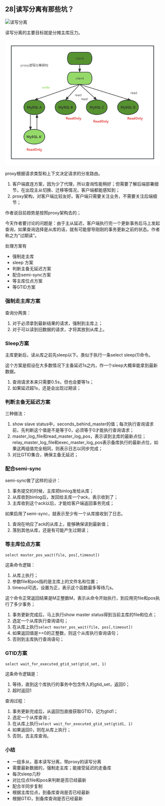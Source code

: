 ## 28|读写分离有那些坑？

![读写分离](D:\developer\whatidread\mysql\mysql45系列\一主多从基本结构.png)

读写分离的主要目标就是分摊主库压力。

![proxy](./proxy读写分离架构.png)

proxy根据请求类型和上下文决定请求的分发路由。

1. 客户端直连方案，因为少了代理，所以查询性能稍好；但需要了解后端部署细节，在出现主从切换、迁移等情况，客户端都能感知到；
2. proxy架构，对客户端比较友好。客户端只需要关注业务，不需要关注后端细节；

作者说目前趋势是按照proxy架构去的；

今天作者要讨论的问题是：由于主从延迟，客户端执行完一个更新事务后马上发起查询，如果查询选择是从库的话，就有可能督导刚刚的事务更新之前的状态。作者称之为“过期读”。

处理方案有

- 强制走主库
- sleep 方案
- 判断主备无延迟方案
- 配合semi-sync方案
- 等主库位点方案
- 等GTID方案



### 强制走主库方案

查询分两类：

1. 对于必须拿到最新结果的请求，强制到主库上；
2. 对于可以读到旧数据的请求，才将其放到从库上。



### Sleep方案

主库更新后，读从库之前先sleep以下。类似于执行一条select sleep(1)命令。

这个方案是假设在大多数情况下主备延迟1s之内，作一个sleep大概率能拿到最新数据。

1. 查询请求本来只需要0.5s，但也会要等1s；
2. 如果延迟超1s，还是会出现过期读；



### 判断主备无延迟方案

三种做法：

1. show slave status中，seconds_behind_master的值；每次执行查询请求前，先判断这个值是不是等于0，必须等于0才能执行查询请求；
2. master_log_file和read_master_log_pos，表示读到主库的最新点位；relay_master_log_file和exec_master_log_pos表示备库执行的最新点位，如果这两组值完全相同，则表示日志以同步完成；
3. 对比GTID集合，确保主备无延迟；



### 配合semi-sync

semi-sync做了这样的设计：

1. 事务提交的时候，主库把binlog发给从库；
2. 从库收到binlog后，发回给主库一个ack，表示收到了；
3. 主库收到这个ack以后，才能给客户端返回事务完成；

如果启用了semi-sync，就表示至少有一个从库接收到了日志。

1. 查询在响应了ack的从库上，能够确保读到最新值；
2. 落到其他从库，还是有可能产生过期读；



### 等主库位点方案

```MYSQL
select master_pos_wait(file, pos[,timeout])
```

这条命令逻辑：

1. 从库上执行；
2. 参数file和pos指的是主库上的文件名和位置；
3. timeout可选，设置为正，表示这个函数最多等待几s。

这个命令正常返回结果是M正整数M，表示从命令开始执行，到应用完file和pos执行了多少事务；

1. 事务更新完成后，马上执行show master status得到当前主库的file和位点；
2. 选定一个从库执行查询语句；
3. 在从库上执行`select master_pos_wait(file, pos[,timeout])`
4. 如果返回值是>=0的正整数，则这个从库执行查询语句；
5. 否则到主库执行查询语句；



### GTID方案

```mysql
select wait_for_executed_gtid_set(gtid_set, 1)
```

这条命令逻辑是：

1. 等待，直到这个库执行的事务中包含传入的gtid_set，返回0；
2. 超时返回1

查询过程：

1. 事务更新完成后，从返回包直接获取GTID，记为gtid1；
2. 选定一个从库查询；
3. 在从库上执行`select wait_for_executed_gtid_set(gtid1, 1)`
4. 如果返回0，则在从库上执行；
5. 否则，去主库查询。



### 小结

- 一组多从，基本读写分离，带proxy的读写分离
- 需要最新数据的，强制走主库；能接受延迟的走备库
- 每次sleep几秒
- 对比位点file和pos来判断是否已经最新
- 配合半同步复制
- 根据主库位点，到备库查询是否已经最新
- 根据GTID，到备库查询是否已经最新